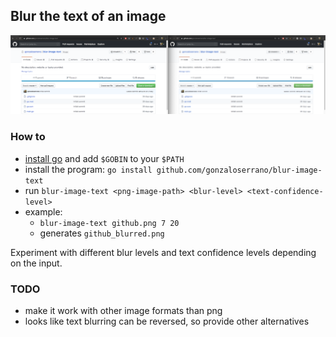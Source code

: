 ## Blur the text of an image

<img src="example.png" width="1024">

### How to

- [install go](https://golang.org/doc/install) and add `$GOBIN` to your `$PATH`
- install the program: `go install github.com/gonzaloserrano/blur-image-text`
- run `blur-image-text <png-image-path> <blur-level> <text-confidence-level>`
- example:
    - `blur-image-text github.png 7 20`
    - generates `github_blurred.png`

Experiment with different blur levels and text confidence levels depending on the input.

### TODO

- make it work with other image formats than png
- looks like text blurring can be reversed, so provide other alternatives
